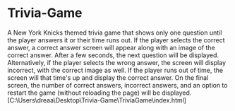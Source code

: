 # Trivia-Game
A New York Knicks themed trivia game that shows only one question until the player answers it or their time runs out.
If the player selects the correct answer, a correct answer screen will appear along with an image of the correct answer. After a few seconds, the next question will be displayed. Alternatively, if the player selects the wrong answer, the screen will display incorrect, with the correct image as well.
If the player runs out of time, the screen will that time's up and display the correct answer.
On the final screen, the number of correct answers, incorrect answers, and an option to restart the game (without reloading the page) will be displayed.
[C:\Users\dreaa\Desktop\Trivia-Game\TriviaGame\index.html]
